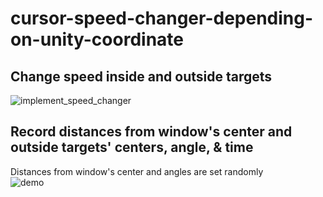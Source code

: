 # cursor-speed-changer-depending-on-unity-coordinate

## Change speed inside and outside targets
![implement_speed_changer](https://user-images.githubusercontent.com/45355440/104944194-302ec680-59fa-11eb-9e48-7982cea9890c.gif)

## Record distances from window's center and outside targets' centers, angle, & time
Distances from window's center and angles are set randomly  
![demo](https://user-images.githubusercontent.com/45355440/104944166-2907b880-59fa-11eb-8b77-b4db1fdc393c.gif)  
